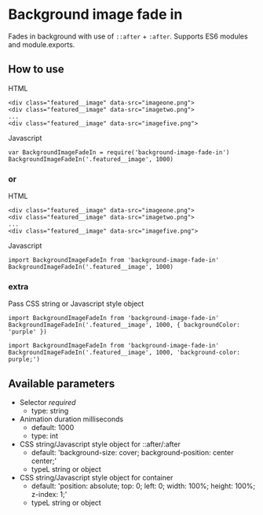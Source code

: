# Background image fade in #

Fades in background with use of `::after` + `:after`. Supports ES6 modules and module.exports.

## How to use ###

HTML
```
<div class="featured__image" data-src="imageone.png">
<div class="featured__image" data-src="imagetwo.png">
...
<div class="featured__image" data-src="imagefive.png">
```

Javascript
```
var BackgroundImageFadeIn = require('background-image-fade-in')
BackgroundImageFadeIn('.featured__image', 1000)
```

### or ###

HTML
```
<div class="featured__image" data-src="imageone.png">
<div class="featured__image" data-src="imagetwo.png">
...
<div class="featured__image" data-src="imagefive.png">
```

Javascript
```
import BackgroundImageFadeIn from 'background-image-fade-in'
BackgroundImageFadeIn('.featured__image', 1000)
```

### extra ###

Pass CSS string or Javascript style object
```
import BackgroundImageFadeIn from 'background-image-fade-in'
BackgroundImageFadeIn('.featured__image', 1000, { backgroundColor: 'purple' })
```
```
import BackgroundImageFadeIn from 'background-image-fade-in'
BackgroundImageFadeIn('.featured__image', 1000, 'background-color: purple;')
```
## Available parameters ##

* Selector *required*
  * type: string
* Animation duration milliseconds
  * default: 1000
  * type: int
* CSS string/Javascript style object for ::after/:after
  * default: 'background-size: cover; background-position: center center;'
  * typeL string or object
* CSS string/Javascript style object for container
  * default: 'position: absolute; top: 0; left: 0; width: 100%; height: 100%; z-index: 1;'
  * typeL string or object
